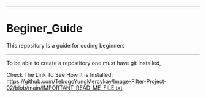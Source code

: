____________________________________________________________
# Beginer_Guide
This repository Is a guide for coding beginners
____________________________________________________________
To be able to create a repostitory one must have git installed,

Check The Link To See How It Is Installed: https://github.com/TebogoYungMercykay/Image-Filter-Project-02/blob/main/IMPORTANT_READ_ME_FILE.txt
